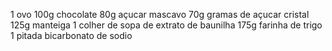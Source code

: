 1 ovo
100g chocolate
80g açucar mascavo
70g gramas de açucar cristal
125g manteiga
1 colher de sopa de extrato de baunilha
175g farinha de trigo
1 pitada bicarbonato de sodio